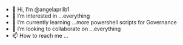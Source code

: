 - 👋 Hi, I’m @angelaprilb1
- 👀 I’m interested in ...everything
- 🌱 I’m currently learning ...more powershell scripts for Governance
- 💞️ I’m looking to collaborate on ...everything
- 📫 How to reach me ...

<!---
angelaprilb1/angelaprilb1 is a ✨ special ✨ repository because its `README.md` (this file) appears on your GitHub profile.
You can click the Preview link to take a look at your changes.
--->
